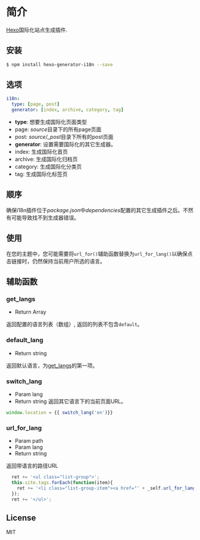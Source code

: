 # 简介

[Hexo]国际化站点生成插件.

## 安装

``` bash
$ npm install hexo-generator-i18n --save
```

## 选项

``` yaml
i18n:
  type: [page, post]
  generator: [index, archive, category, tag]
```

- **type**: 想要生成国际化页面类型
 - page: <var>source</var>目录下的所有page页面
 - post: <var>source</var>/<var>_post</var>目录下所有的post页面
- **generator**: 设置需要国际化的其它生成器。
 - index: 生成国际化首页
 - archive: 生成国际化归档页
 - category: 生成国际化分类页
 - tag: 生成国际化标签页

## 顺序

确保i18n插件位于<var>package.json</var>中<var>dependencies</var>配置的其它生成插件之后。不然有可能导致找不到生成器错误。

## 使用
在您的主题中，您可能需要将`url_for()`辅助函数替换为`url_for_lang()`以确保点击链接时，仍然保持当前用户所选的语言。

## 辅助函数

### get_langs
- Return Array

返回配置的语言列表（数组）, 返回的列表不包含`default`。

### default_lang
- Return string

返回默认语言，为[get_langs](#get_langs)的第一项。

### switch_lang
- Param lang
- Return string
返回其它语言下的当前页面URL。
```js
window.location = {{ switch_lang('en')}}
```

### url_for_lang
- Param path
- Param lang
- Return string

返回带语言的路径URL
```js
  ret += '<ul class="list-group">';
  this.site.tags.forEach(function(item){
    ret += '<li class="list-group-item"><a href="' + _self.url_for_lang(item.path) + '">' + item.name + '</a></li>';
  });
  ret += '</ul>';
```

## License

MIT

[Hexo]: http://hexo.io/
